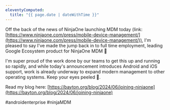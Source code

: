 ```yaml
---
eleventyComputed:
  title: "{{ page.date | dateWithTime }}"
---
```


Off the back of the news of NinjaOne launching MDM today (link: [https://www.ninjaone.com/press/mobile-device-management/](https://www.ninjaone.com/press/mobile-device-management/)), I'm pleased to say I've made the jump back in to full time employment, leading Google Ecosystem product for NinjaOne MDM 🎉

I'm super proud of the work done by our teams to get this up and running so rapidly, and while today's announcement introduces Android and iOS support, work is already underway to expand modern management to other operating systems. Keep your eyes peeled 👀.

Read my blog here: [https://bayton.org/blog/2024/06/joining-ninjaone](https://bayton.org/blog/2024/06/joining-ninjaone)

#androidenterprise #ninjaMDM